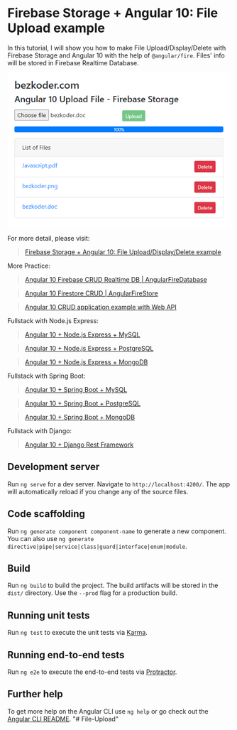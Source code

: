 # Firebase Storage + Angular 10: File Upload example 

In this tutorial, I will show you how to make File Upload/Display/Delete with Firebase Storage and Angular 10 with the help of `@angular/fire`. Files' info will be stored in Firebase Realtime Database.

![firebase-storage-angular-10-file-upload-example.png](firebase-storage-angular-10-file-upload-example.png)

For more detail, please visit:
> [Firebase Storage + Angular 10: File Upload/Display/Delete example](https://bezkoder.com/firebase-storage-angular-10-file-upload/)

More Practice:
> [Angular 10 Firebase CRUD Realtime DB | AngularFireDatabase](https://bezkoder.com/angular-10-firebase-crud/)

> [Angular 10 Firestore CRUD | AngularFireStore](https://bezkoder.com/angular-10-firestore-crud-angularfire/)

> [Angular 10 CRUD application example with Web API](https://bezkoder.com/angular-10-crud-app/)

Fullstack with Node.js Express:
> [Angular 10 + Node.js Express + MySQL](https://bezkoder.com/angular-10-node-js-express-mysql/)

> [Angular 10 + Node.js Express + PostgreSQL](https://bezkoder.com/angular-10-node-express-postgresql/)

> [Angular 10 + Node.js Express + MongoDB](https://bezkoder.com/angular-10-mongodb-node-express/)

Fullstack with Spring Boot:
> [Angular 10 + Spring Boot + MySQL](https://bezkoder.com/angular-10-spring-boot-crud/)

> [Angular 10 + Spring Boot + PostgreSQL](https://bezkoder.com/angular-10-spring-boot-postgresql/)

> [Angular 10 + Spring Boot + MongoDB](https://bezkoder.com/angular-10-spring-boot-mongodb/)

Fullstack with Django:

> [Angular 10 + Django Rest Framework](https://bezkoder.com/django-angular-10-crud-rest-framework/)

## Development server

Run `ng serve` for a dev server. Navigate to `http://localhost:4200/`. The app will automatically reload if you change any of the source files.

## Code scaffolding

Run `ng generate component component-name` to generate a new component. You can also use `ng generate directive|pipe|service|class|guard|interface|enum|module`.

## Build

Run `ng build` to build the project. The build artifacts will be stored in the `dist/` directory. Use the `--prod` flag for a production build.

## Running unit tests

Run `ng test` to execute the unit tests via [Karma](https://karma-runner.github.io).

## Running end-to-end tests

Run `ng e2e` to execute the end-to-end tests via [Protractor](http://www.protractortest.org/).

## Further help

To get more help on the Angular CLI use `ng help` or go check out the [Angular CLI README](https://github.com/angular/angular-cli/blob/master/README.md).
"# File-Upload" 
